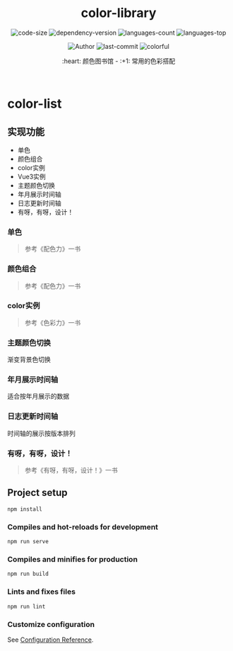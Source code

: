 <div align="center">
  <h1>color-library</h1>
  
  <p>
    <img src="https://img.shields.io/github/languages/code-size/Ritusan/color-library" alt="code-size" />
    <img src="https://img.shields.io/github/package-json/dependency-version/Ritusan/color-library/vue?color=brightgreen" alt="dependency-version" />
    <img src="https://img.shields.io/github/languages/count/Ritusan/color-library" alt="languages-count" />
    <img src="https://img.shields.io/github/languages/top/Ritusan/color-library?color=yellow" alt="languages-top" />
<!--     <img src="https://img.shields.io/github/package-json/v/Ritusan/color-library" alt="version" /> -->
  </p>
  <p>
    <img src="https://img.shields.io/badge/Author-Ritusan-orange" alt="Author" />
    <img src="https://img.shields.io/github/last-commit/Ritusan/color-library" alt="last-commit" />
    <img src="https://img.shields.io/badge/-colorful-%23e66563" alt="colorful" />
  </p>
  
  <p>:heart: 颜色图书馆 - :+1: 常用的色彩搭配</p>
  <p><i></i></p>
</div>

<br />

# color-list

## 实现功能
- 单色
- 颜色组合
- color实例
- Vue3实例
- 主题颜色切换
- 年月展示时间轴
- 日志更新时间轴
- 有呀，有呀，设计！

### 单色

> 参考《配色力》一书
### 颜色组合

> 参考《配色力》一书
### color实例

> 参考《色彩力》一书

### 主题颜色切换

渐变背景色切换

### 年月展示时间轴

适合按年月展示的数据

### 日志更新时间轴

时间轴的展示按版本排列

### 有呀，有呀，设计！

> 参考《有呀，有呀，设计！》一书
## Project setup
```
npm install
```

### Compiles and hot-reloads for development
```
npm run serve
```

### Compiles and minifies for production
```
npm run build
```

### Lints and fixes files
```
npm run lint
```

### Customize configuration
See [Configuration Reference](https://cli.vuejs.org/config/).
